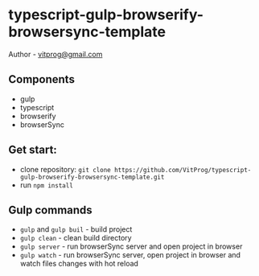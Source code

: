 # typescript-gulp-browserify-browsersync-template

Author - [vitprog@gmail.com](mailto://vitprog@gmail.com)

## Components

* gulp
* typescript
* browserify
* browserSync

## Get start:

* clone repository: `git clone https://github.com/VitProg/typescript-gulp-browserify-browsersync-template.git`
* run `npm install`


## Gulp commands

* `gulp` and `gulp buil` - build project
* `gulp clean` - clean build directory
* `gulp server` - run browserSync server and open project in browser
* `gulp watch` - run browserSync server, open project in browser and watch files changes with hot reload

